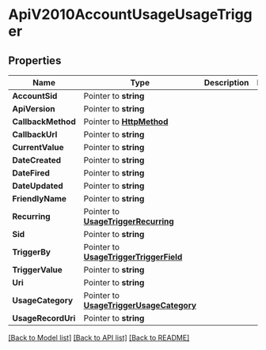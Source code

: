 # ApiV2010AccountUsageUsageTrigger

## Properties

Name | Type | Description | Notes
------------ | ------------- | ------------- | -------------
**AccountSid** | Pointer to **string** |  |
**ApiVersion** | Pointer to **string** |  |
**CallbackMethod** | Pointer to [**HttpMethod**](http_method.md) |  |
**CallbackUrl** | Pointer to **string** |  |
**CurrentValue** | Pointer to **string** |  |
**DateCreated** | Pointer to **string** |  |
**DateFired** | Pointer to **string** |  |
**DateUpdated** | Pointer to **string** |  |
**FriendlyName** | Pointer to **string** |  |
**Recurring** | Pointer to [**UsageTriggerRecurring**](usage_trigger_recurring.md) |  |
**Sid** | Pointer to **string** |  |
**TriggerBy** | Pointer to [**UsageTriggerTriggerField**](usage_trigger_trigger_field.md) |  |
**TriggerValue** | Pointer to **string** |  |
**Uri** | Pointer to **string** |  |
**UsageCategory** | Pointer to [**UsageTriggerUsageCategory**](usage_trigger_usage_category.md) |  |
**UsageRecordUri** | Pointer to **string** |  |

[[Back to Model list]](../README.md#documentation-for-models) [[Back to API list]](../README.md#documentation-for-api-endpoints) [[Back to README]](../README.md)


